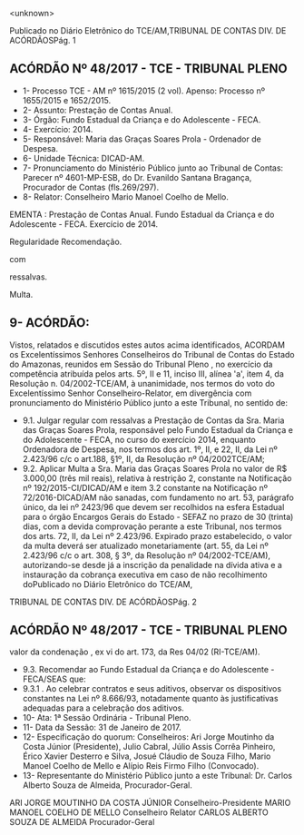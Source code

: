 &lt;unknown&gt;

Publicado  no  Diário Eletrônico do TCE/AM,TRIBUNAL DE CONTAS DIV. DE  ACÓRDÃOSPág. 1

## ACÓRDÃO Nº 48/2017 - TCE - TRIBUNAL PLENO

- 1- Processo TCE - AM nº 1615/2015 (2 vol). Apenso: Processo nº  1655/2015 e 1652/2015.
- 2- Assunto: Prestação de Contas Anual.
- 3- Órgão: Fundo Estadual da Criança e do Adolescente - FECA.
- 4- Exercício: 2014.
- 5- Responsável: Maria das Graças Soares Prola - Ordenador de Despesa.
- 6- Unidade Técnica: DICAD-AM.
- 7- Pronunciamento  do Ministério  Público  junto  ao Tribunal  de Contas: Parecer  nº 4601-MP-ESB, do Dr. Evanildo Santana Bragança, Procurador de Contas (fls.269/297).
- 8- Relator: Conselheiro Mario Manoel Coelho de Mello.

EMENTA : Prestação de Contas Anual. Fundo Estadual  da  Criança  e  do  Adolescente  -  FECA. Exercício de 2014.

Regularidade Recomendação.

com

ressalvas.

Multa.

## 9- ACÓRDÃO:

Vistos, relatados e discutidos estes autos acima identificados, ACORDAM os Excelentíssimos Senhores Conselheiros do Tribunal de Contas do Estado do Amazonas, reunidos em Sessão do Tribunal Pleno , no exercício da competência atribuída pelos arts. 5º, II e 11, inciso III, alínea 'a', item 4, da Resolução n. 04/2002-TCE/AM, à unanimidade, nos termos do voto do Excelentíssimo Senhor Conselheiro-Relator, em divergência com pronunciamento do Ministério Público junto a este Tribunal, no sentido de:

- 9.1. Julgar regular com ressalvas a  Prestação de Contas da Sra. Maria das  Graças  Soares  Prola, responsável  pelo  Fundo  Estadual  da Criança  e  do Adolescente  -  FECA,  no  curso  do  exercício 2014, enquanto Ordenadora de Despesa, nos termos dos art. 1º, II, e 22,  II, da  Lei  nº  2.423/96  c/c  o  art.188,  §1º,  II,  da  Resolução  nº  04/2002TCE/AM;
- 9.2. Aplicar  Multa a Sra.  Maria  das  Graças  Soares  Prola no  valor de  R$ 3.000,00 (três mil reais), relativa à restrição 2, constante na Notificação nº 192/2015-CI/DICAD/AM  e  item  3.2  constante  na  Notificação  nº 72/2016-DICAD/AM não sanadas, com fundamento no art. 53, parágrafo único, da lei nº 2423/96 que devem ser recolhidos na esfera Estadual para o órgão Encargos Gerais do Estado - SEFAZ no prazo de 30 (trinta) dias, com a devida comprovação perante a este Tribunal, nos termos dos arts. 72, II, da Lei nº 2.423/96. Expirado prazo estabelecido, o valor da multa deverá ser atualizado monetariamente (art. 55, da Lei nº  2.423/96  c/c  o  art.  308,  §  3º,  da  Resolução  nº  04/2002-TCE/AM), autorizando-se desde já a inscrição da penalidade na dívida ativa e a instauração  da  cobrança  executiva  em  caso  de  não  recolhimento  doPublicado  no  Diário Eletrônico do TCE/AM,

TRIBUNAL DE CONTAS DIV. DE  ACÓRDÃOSPág. 2

## ACÓRDÃO Nº 48/2017 - TCE - TRIBUNAL PLENO

valor da condenação , ex vi do art. 173, da Res 04/02 (RI-TCE/AM).

- 9.3. Recomendar ao Fundo  Estadual  da  Criança  e  do Adolescente -FECA/SEAS que:
- 9.3.1 . Ao  celebrar  contratos  e  seus  aditivos,  observar  os  dispositivos constantes  na  Lei  nº  8.666/93,  notadamente  quanto  às  justificativas adequadas para a celebração dos aditivos.
- 10-  Ata: 1ª Sessão Ordinária - Tribunal Pleno.
- 11-  Data da Sessão: 31 de Janeiro de 2017.
- 12-  Especificação  do  quorum: Conselheiros: Ari Jorge  Moutinho  da  Costa  Júnior (Presidente), Julio Cabral,  Júlio Assis Corrêa Pinheiro, Érico Xavier Desterro e Silva, Josué Cláudio de Souza Filho, Mario Manoel Coelho de Mello e Alípio Reis Firmo Filho (Convocado).
- 13-  Representante  do  Ministério  Público  junto  a  este Tribunal: Dr. Carlos  Alberto Souza de Almeida, Procurador-Geral.

ARI JORGE MOUTINHO DA COSTA JÚNIOR Conselheiro-Presidente MARIO MANOEL COELHO DE MELLO Conselheiro Relator CARLOS ALBERTO SOUZA DE ALMEIDA Procurador-Geral